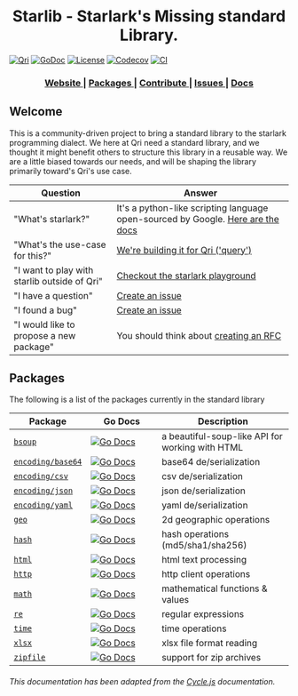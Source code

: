 <h1 align="center">Starlib - Starlark's Missing standard Library.</h1>

[![Qri](https://img.shields.io/badge/made%20by-qri-magenta.svg?style=flat-square)](https://qri.io) [![GoDoc](https://godoc.org/github.com/qri-io/starlib?status.svg)](http://godoc.org/github.com/qri-io/starlib) [![License](https://img.shields.io/github/license/qri-io/starlib.svg?style=flat-square)](./LICENSE) [![Codecov](https://img.shields.io/codecov/c/github/qri-io/starlib.svg?style=flat-square)](https://codecov.io/gh/qri-io/starlib) [![CI](https://img.shields.io/circleci/project/github/qri-io/starlib.svg?style=flat-square)](https://circleci.com/gh/qri-io/starlib)

<div align="center">
  <h3>
    <a href="https://qri.io">
      Website
    </a>
    <span> | </span>
    <a href="#packages">
      Packages
    </a>
    <span> | </span>
    <a href="https://github.com/qri-io/starlib/CONTRIBUTOR.md">
      Contribute
    </a>
    <span> | </span>
    <a href="https://github.com/qri-io/starlib/issues">
      Issues
    </a>
     <span> | </span>
    <a href="https://qri.io/docs/starlark/starlib">
      Docs
    </a>
  </h3>
</div>

<div align="center">
  <!-- Build Status -->
</div>

## Welcome

This is a community-driven project to bring a standard library to the starlark programming dialect. We here at Qri need a standard library, and we thought it might benefit others to structure this library in a reusable way. We are a little biased towards our needs, and will be shaping the library primarily toward's Qri's use case.

| Question                                     | Answer                                                                                                                                            |
| -------------------------------------------- | ------------------------------------------------------------------------------------------------------------------------------------------------- |
| "What's starlark?"                           | It's a python-like scripting language open-sourced by Google. [Here are the docs](https://docs.bazel.build/versions/master/skylark/language.html) |
| "What's the use-case for this?"              | [We're building it for Qri ('query')](https://qri.io)                                                                                             |
| "I want to play with starlib outside of Qri" | [Checkout the starlark playground](https://github.com/qri-io/skypg)                                                                               |
| "I have a question"                          | [Create an issue](https://github.com/qri-io/starlib/issues)                                                                                       |
| "I found a bug"                              | [Create an issue](https://github.com/qri-io/starlib/issues)                                                                                       |
| "I would like to propose a new package"      | You should think about [creating an RFC](https://github.com/qri-io/rfcs)                                                                          |

## Packages

The following is a list of the packages currently in the standard library

| Package                                                                            | Go Docs                                                                                                                                                           | Description                                     |
| ---------------------------------------------------------------------------------- | ----------------------------------------------------------------------------------------------------------------------------------------------------------------- | ----------------------------------------------- |
| [`bsoup`](https://github.com/qri-io/starlib/tree/master/bsoup)                     | <img width=190/>[![Go Docs](https://godoc.org/github.com/qri-io/starlib/bsoup?status.svg)](https://godoc.org/github.com/qri-io/starlib/bsoup)                     | a beautiful-soup-like API for working with HTML |
| [`encoding/base64`](https://github.com/qri-io/starlib/tree/master/encoding/base64) | <img width=190/>[![Go Docs](https://godoc.org/github.com/qri-io/starlib/encoding/base64?status.svg)](https://godoc.org/github.com/qri-io/starlib/encoding/base64) | base64 de/serialization                         |
| [`encoding/csv`](https://github.com/qri-io/starlib/tree/master/encoding/csv)       | <img width=190/>[![Go Docs](https://godoc.org/github.com/qri-io/starlib/encoding/csv?status.svg)](https://godoc.org/github.com/qri-io/starlib/encoding/csv)       | csv de/serialization                            |
| [`encoding/json`](https://github.com/qri-io/starlib/tree/master/encoding/json)     | <img width=190/>[![Go Docs](https://godoc.org/github.com/qri-io/starlib/encoding/json?status.svg)](https://godoc.org/github.com/qri-io/starlib/encoding/json)     | json de/serialization                           |
| [`encoding/yaml`](https://github.com/qri-io/starlib/tree/master/encoding/yaml)     | <img width=190/>[![Go Docs](https://godoc.org/github.com/qri-io/starlib/encoding/yaml?status.svg)](https://godoc.org/github.com/qri-io/starlib/encoding/yaml)     | yaml de/serialization                           |
| [`geo`](https://github.com/qri-io/starlib/tree/master/geo)                         | <img width=190/>[![Go Docs](https://godoc.org/github.com/qri-io/starlib/geo?status.svg)](https://godoc.org/github.com/qri-io/starlib/geo)                         | 2d geographic operations                        |
| [`hash`](https://github.com/qri-io/starlib/tree/master/hash)                       | <img width=190/>[![Go Docs](https://godoc.org/github.com/qri-io/starlib/hash?status.svg)](https://godoc.org/github.com/qri-io/starlib/hash)                       | hash operations (md5/sha1/sha256)               |
| [`html`](https://github.com/qri-io/starlib/tree/master/html)                       | <img width=190/>[![Go Docs](https://godoc.org/github.com/qri-io/starlib/html?status.svg)](https://godoc.org/github.com/qri-io/starlib/html)                       | html text processing                            |
| [`http`](https://github.com/qri-io/starlib/tree/master/http)                       | <img width=190/>[![Go Docs](https://godoc.org/github.com/qri-io/starlib/http?status.svg)](https://godoc.org/github.com/qri-io/starlib/http)                       | http client operations                          |
| [`math`](https://github.com/qri-io/starlib/tree/master/math)                       | <img width=190/>[![Go Docs](https://godoc.org/github.com/qri-io/starlib/math?status.svg)](https://godoc.org/github.com/qri-io/starlib/math)                       | mathematical functions & values                 |
| [`re`](https://github.com/qri-io/starlib/tree/master/re)                           | <img width=190/>[![Go Docs](https://godoc.org/github.com/qri-io/starlib/re?status.svg)](https://godoc.org/github.com/qri-io/starlib/re)                           | regular expressions                             |
| [`time`](https://github.com/qri-io/starlib/tree/master/time)                       | <img width=190/>[![Go Docs](https://godoc.org/github.com/qri-io/starlib/time?status.svg)](https://godoc.org/github.com/qri-io/starlib/time)                       | time operations                                 |
| [`xlsx`](https://github.com/qri-io/starlib/tree/master/xlsx)                       | <img width=190/>[![Go Docs](https://godoc.org/github.com/qri-io/starlib/xlsx?status.svg)](https://godoc.org/github.com/qri-io/starlib/xlsx)                       | xlsx file format reading                        |
| [`zipfile`](https://github.com/qri-io/starlib/tree/master/zipfile)                 | <img width=190/>[![Go Docs](https://godoc.org/github.com/qri-io/starlib/zipfile?status.svg)](https://godoc.org/github.com/qri-io/starlib/zipfile)                 | support for zip archives                        |

###### This documentation has been adapted from the [Cycle.js](https://github.com/cyclejs/cyclejs) documentation.
